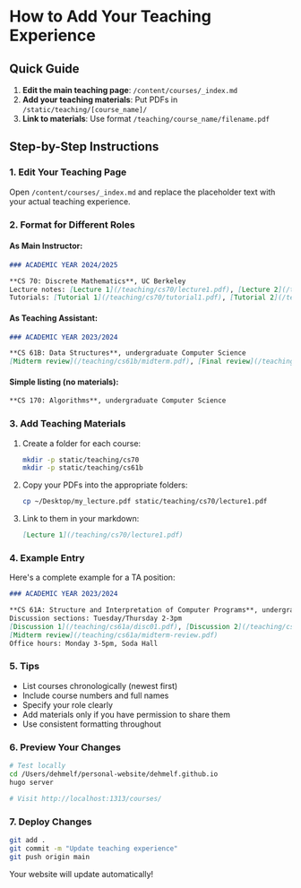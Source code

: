 # How to Add Your Teaching Experience

## Quick Guide

1. **Edit the main teaching page**: `/content/courses/_index.md`
2. **Add your teaching materials**: Put PDFs in `/static/teaching/[course_name]/`
3. **Link to materials**: Use format `/teaching/course_name/filename.pdf`

## Step-by-Step Instructions

### 1. Edit Your Teaching Page

Open `/content/courses/_index.md` and replace the placeholder text with your actual teaching experience.

### 2. Format for Different Roles

#### As Main Instructor:
```markdown
### ACADEMIC YEAR 2024/2025

**CS 70: Discrete Mathematics**, UC Berkeley  
Lecture notes: [Lecture 1](/teaching/cs70/lecture1.pdf), [Lecture 2](/teaching/cs70/lecture2.pdf)  
Tutorials: [Tutorial 1](/teaching/cs70/tutorial1.pdf), [Tutorial 2](/teaching/cs70/tutorial2.pdf)
```

#### As Teaching Assistant:
```markdown
### ACADEMIC YEAR 2023/2024

**CS 61B: Data Structures**, undergraduate Computer Science  
[Midterm review](/teaching/cs61b/midterm.pdf), [Final review](/teaching/cs61b/final.pdf)
```

#### Simple listing (no materials):
```markdown
**CS 170: Algorithms**, undergraduate Computer Science
```

### 3. Add Teaching Materials

1. Create a folder for each course:
   ```bash
   mkdir -p static/teaching/cs70
   mkdir -p static/teaching/cs61b
   ```

2. Copy your PDFs into the appropriate folders:
   ```bash
   cp ~/Desktop/my_lecture.pdf static/teaching/cs70/lecture1.pdf
   ```

3. Link to them in your markdown:
   ```markdown
   [Lecture 1](/teaching/cs70/lecture1.pdf)
   ```

### 4. Example Entry

Here's a complete example for a TA position:

```markdown
### ACADEMIC YEAR 2023/2024

**CS 61A: Structure and Interpretation of Computer Programs**, undergraduate Computer Science  
Discussion sections: Tuesday/Thursday 2-3pm  
[Discussion 1](/teaching/cs61a/disc01.pdf), [Discussion 2](/teaching/cs61a/disc02.pdf)  
[Midterm review](/teaching/cs61a/midterm-review.pdf)  
Office hours: Monday 3-5pm, Soda Hall
```

### 5. Tips

- List courses chronologically (newest first)
- Include course numbers and full names
- Specify your role clearly
- Add materials only if you have permission to share them
- Use consistent formatting throughout

### 6. Preview Your Changes

```bash
# Test locally
cd /Users/dehmelf/personal-website/dehmelf.github.io
hugo server

# Visit http://localhost:1313/courses/
```

### 7. Deploy Changes

```bash
git add .
git commit -m "Update teaching experience"
git push origin main
```

Your website will update automatically!
